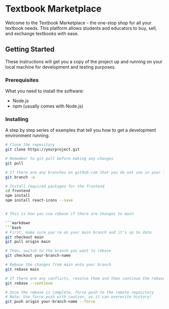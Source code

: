 # Textbook Marketplace

Welcome to the Textbook Marketplace - the one-stop shop for all your textbook needs. This platform allows students and educators to buy, sell, and exchange textbooks with ease.

## Getting Started

These instructions will get you a copy of the project up and running on your local machine for development and testing purposes.

### Prerequisites

What you need to install the software:

- Node.js
- npm (usually comes with Node.js)

### Installing

A step by step series of examples that tell you how to get a development environment running.

```bash
# Clone the repository
git clone https://yourproject.git

# Remember to git pull before making any changes
git pull

# If there are any branches on github.com that you do not see in your local repository, run:
git branch -a

# Install required packages for the frontend
cd frontend
npm install
npm install react-icons --save


# This is how you cna rebase if there are changes to main

```markdown
```bash
# First, make sure you're on your main branch and it's up to date
git checkout main
git pull origin main

# Then, switch to the branch you want to rebase
git checkout your-branch-name

# Rebase the changes from main onto your branch
git rebase main

# If there are any conflicts, resolve them and then continue the rebase
git rebase --continue

# Once the rebase is complete, force push to the remote repository
# Note: Use force push with caution, as it can overwrite history!
git push origin your-branch-name --force







